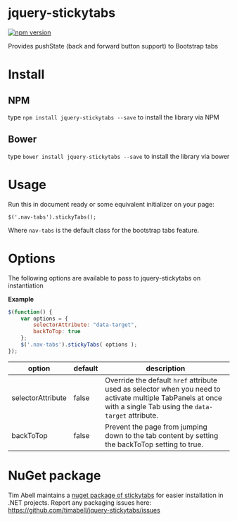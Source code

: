jquery-stickytabs
=================
[![npm version](https://badge.fury.io/js/jquery-stickytabs.svg)](https://badge.fury.io/js/jquery-stickytabs)

Provides pushState (back and forward button support) to Bootstrap tabs

Install
=======
NPM
---
type `npm install jquery-stickytabs --save` to install the library via NPM

Bower
-----
type `bower install jquery-stickytabs --save` to install the library via bower


Usage
=====

Run this in document ready or some equivalent initializer on your page:

    $('.nav-tabs').stickyTabs();

Where `nav-tabs` is the default class for the bootstrap tabs feature.

Options
=======

The following options are available to pass to jquery-stickytabs on instantiation

**Example**

````javascript
$(function() {
	var options = { 
		selectorAttribute: "data-target",
		backToTop: true
	};
	$('.nav-tabs').stickyTabs( options );
});
````

|option|default|description|
|------|-------|-----------|
| selectorAttribute | false | Override the default `href` attribute used as selector when you need to activate multiple TabPanels at once with a single Tab using the `data-target` attribute. |
| backToTop |false | Prevent the page from jumping down to the tab content by setting the backToTop setting to true. |


NuGet package
=============

Tim Abell maintains a [nuget package of stickytabs](https://www.nuget.org/packages/jquery.stickytabs/) for easier installation in .NET projects. Report any packaging issues here: https://github.com/timabell/jquery-stickytabs/issues
